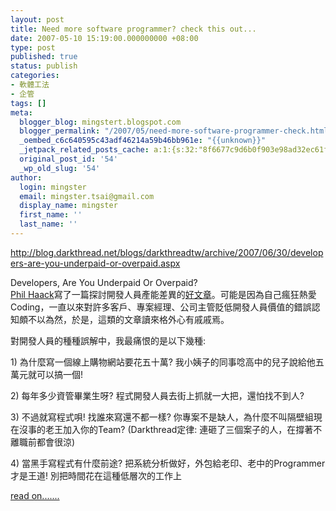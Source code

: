 ```yaml
---
layout: post
title: Need more software programmer? check this out...
date: 2007-05-10 15:19:00.000000000 +08:00
type: post
published: true
status: publish
categories:
- 軟體工法
- 企管
tags: []
meta:
  blogger_blog: mingstert.blogspot.com
  blogger_permalink: "/2007/05/need-more-software-programmer-check.html"
  _oembed_c6c640595c43adf46214a59b46bb961e: "{{unknown}}"
  _jetpack_related_posts_cache: a:1:{s:32:"8f6677c9d6b0f903e98ad32ec61f8deb";a:2:{s:7:"expires";i:1447569069;s:7:"payload";a:3:{i:0;a:1:{s:2:"id";i:142;}i:1;a:1:{s:2:"id";i:44;}i:2;a:1:{s:2:"id";i:100;}}}}
  original_post_id: '54'
  _wp_old_slug: '54'
author:
  login: mingster
  email: mingster.tsai@gmail.com
  display_name: mingster
  first_name: ''
  last_name: ''
---
```

<p><a href="http://blog.darkthread.net/blogs/darkthreadtw/archive/2007/06/30/developers-are-you-underpaid-or-overpaid.aspx">http://blog.darkthread.net/blogs/darkthreadtw/archive/2007/06/30/developers-are-you-underpaid-or-overpaid.aspx</a></p>
<p>Developers, Are You Underpaid Or Overpaid?<br /><a href="http://haacked.com/">Phil Haack</a>寫了一篇探討開發人員產能差異的<a href="http://haacked.com/archive/2007/06/25/understanding-productivity-differences-between-developers.aspx">好文章</a>。可能是因為自己瘋狂熱愛Coding，一直以來對許多客戶、專案經理、公司主管貶低開發人員價值的錯誤認知頗不以為然，於是，這類的文章讀來格外心有戚戚焉。</p>
<p>對開發人員的種種誤解中，我最痛恨的是以下幾種:</p>
<p>1) 為什麼寫一個線上購物網站要花五十萬? 我小姨子的同事唸高中的兒子說給他五萬元就可以搞一個!</p>
<p>2) 每年多少資管畢業生呀? 程式開發人員去街上抓就一大把，還怕找不到人?</p>
<p>3) 不過就寫程式唄! 找誰來寫還不都一樣? 你專案不是缺人，為什麼不叫隔壁組現在沒事的老王加入你的Team? (Darkthread定律: 連砸了三個案子的人，在撐著不離職前都會很涼)</p>
<p>4) 當黑手寫程式有什麼前途? 把系統分析做好，外包給老印、老中的Programmer才是王道! 別把時間花在這種低層次的工作上</p>
<p><a href="http://blog.darkthread.net/blogs/darkthreadtw/archive/2007/06/30/developers-are-you-underpaid-or-overpaid.aspx">read on.......</a></p>
